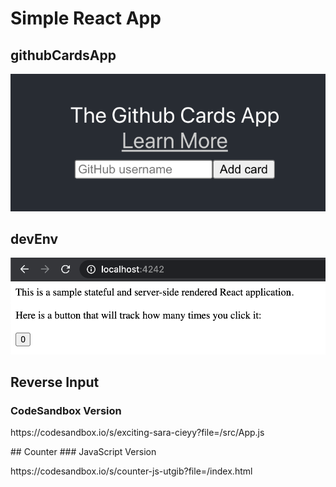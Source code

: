 # Simple React App
## githubCardsApp
![alt text](https://github.com/Yue-design/githubCardsApp/blob/master/output/1.png)
## devEnv
![alt text](https://github.com/Yue-design/githubCardsApp/blob/master/output/2.png)
## Reverse Input
### CodeSandbox Version
<p>https://codesandbox.io/s/exciting-sara-cieyy?file=/src/App.js</p>
## Counter
### JavaScript Version
<p>https://codesandbox.io/s/counter-js-utgib?file=/index.html</p>
